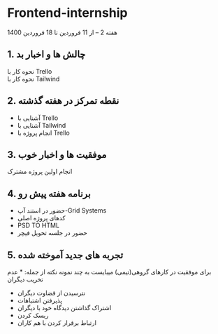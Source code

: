 # Frontend-internship

هفته  2 – از 11 فروردین  تا 18 فروردین 1400

## 1. چالش ها و اخبار بد

نحوه کار با Trello  
نحوه کار با Tailwind  


## 2. نقطه تمرکز در هفته گذشته 


* آشنایی با Trello  
* آشنایی با Tailwind
* انجام پروژه با Trello


## 3. موفقیت ها و اخبار خوب

انجام اولین پروژه مشترک

## 4. برنامه هفته پیش رو

* حضور در استند آپ-Grid Systems 
 * کدهای پروژه اصلی  
 * PSD TO HTML  
 * حضور در جلسه تحویل فیچر
## 5. تجربه های جدید آموخته شده

برای موفقیت در کارهای گروهی(تیمی) میبایست به چند نمونه نکته از جمله:  * عدم تخریب دیگران
  * نترسیدن از قضاوت دیگران 
   * پذیرفتن اشتباهات  
   * اشتراک گذاشتن دیدگاه خود با دیگران  
   * ریسک کردن  
   * ارتباط برقرار کردن با هم کاران

